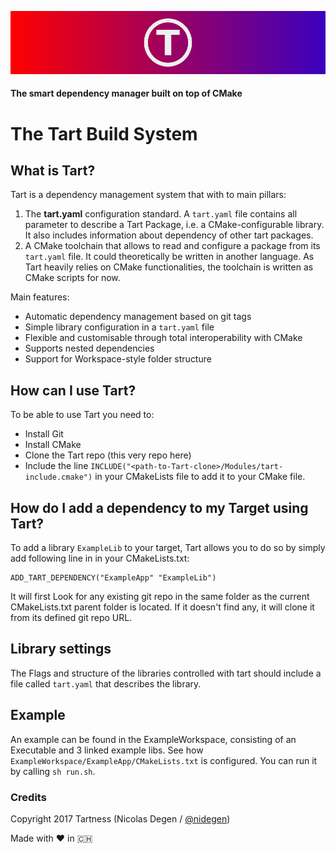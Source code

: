 ![Tart](./Resources/tart-banner-path.svg)

#### The smart dependency manager built on top of CMake

# The Tart Build System
## What is Tart?

Tart is a dependency management system that with to main pillars:

1. The **tart.yaml** configuration standard. A `tart.yaml` file contains all parameter to describe a Tart Package, i.e. a CMake-configurable library. It also includes information about dependency of other tart packages.
2. A CMake toolchain that allows to read and configure a package from its `tart.yaml` file. It could theoretically be written in another language. As Tart heavily relies on CMake functionalities, the toolchain is written as CMake scripts for now.

Main features:
* Automatic dependency management based on git tags
* Simple library configuration in a `tart.yaml` file
* Flexible and customisable through total interoperability with CMake
* Supports nested dependencies
* Support for Workspace-style folder structure

## How can I use Tart?

To be able to use Tart you need to:
* Install Git
* Install CMake
* Clone the Tart repo (this very repo here) 
* Include the line  `INCLUDE("<path-to-Tart-clone>/Modules/tart-include.cmake")` in your CMakeLists file to add it to your CMake file.

## How do I add a dependency to my Target using Tart?

To add a library `ExampleLib` to your target, Tart allows you to do so by simply add following line in in your CMakeLists.txt:
```
ADD_TART_DEPENDENCY("ExampleApp" "ExampleLib")
```
It will first Look for any existing git repo in the same folder as the current CMakeLists.txt parent folder is located. If it doesn't find any, it will clone it from its defined git repo URL.

## Library settings

The Flags and structure of the libraries controlled with tart should include a file called `tart.yaml` that describes the library.

## Example

An example can be found in the ExampleWorkspace, consisting of an Executable and 3 linked example libs.
See how `ExampleWorkspace/ExampleApp/CMakeLists.txt` is configured. You can run it by calling `sh run.sh`.


### Credits

Copyright 2017 Tartness (Nicolas Degen / [@nidegen](github.com/nidegen))

Made with ❤️ in 🇨🇭
